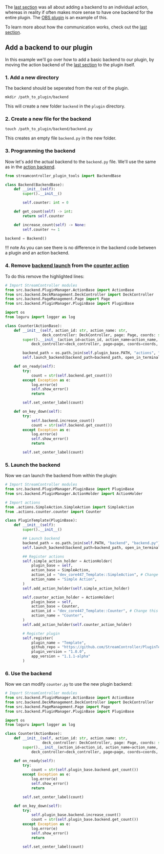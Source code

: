 The [last section](add_a_backend_action.md) was all about adding a backend to an individual action, whereas in reality if often makes more sense to have one backend for the entire plugin. The [OBS plugin](https://github.com/StreamController/OBSPlugin) is an example of this.

To learn more about how the communication works, check out the [last section](add_a_backend_action.md).

## Add a backend to our plugin
In this example we'll go over how to add a basic backend to our plugin, by moving the action backend of the [last section](add_a_backend_action.md) to the plugin itself.

### 1. Add a new directory
The backend should be seperated from the rest of the plugin.
```shell
mkdir /path_to_plugin/backend
```
This will create a new folder `backend` in the `plugin` directory.

### 2. Create a new file for the backend
```shell
touch /path_to_plugin/backend/backend.py
```
This creates an empty file `backend.py` in the new folder.

### 3. Programming the backend
Now let's add the actual backend to the `backend.py` file.  We'll use the same as in the [action backend](add_a_backend_action.md#3-programming-the-new-backend).
```python title="backend.py"
from streamcontroller_plugin_tools import BackendBase

class Backend(BackendBase):
    def __init__(self):
        super().__init__()

        self.counter: int = 0

    def get_count(self) -> int:
        return self.counter

    def increase_count(self) -> None:
        self.counter += 1

backend = Backend()
```
!!! note
    As you can see there is no difference in the backend code between a plugin and an action backend.

### 4. Remove [backend launch](../bases/ActionBase_py.md#launch_backend) from the [counter action](AddCounter.md)
To do this remove the highlighted lines:
```python title="counter.py" hl_lines="16-17"
# Import StreamController modules
from src.backend.PluginManager.ActionBase import ActionBase
from src.backend.DeckManagement.DeckController import DeckController
from src.backend.PageManagement.Page import Page
from src.backend.PluginManager.PluginBase import PluginBase

import os
from loguru import logger as log 

class Counter(ActionBase):
    def __init__(self, action_id: str, action_name: str,
                 deck_controller: DeckController, page: Page, coords: str, plugin_base: PluginBase):
        super().__init__(action_id=action_id, action_name=action_name,
            deck_controller=deck_controller, page=page, coords=coords, plugin_base=plugin_base)

        backend_path = os.path.join(self.plugin_base.PATH, "actions", "counter", "backend", "backend.py")
        self.launch_backend(backend_path=backend_path, open_in_terminal=True)

    def on_ready(self):
        try:
            count = str(self.backend.get_count())
        except Exception as e:
            log.error(e)
            self.show_error()
            return

        self.set_center_label(count)

    def on_key_down(self):
        try:
            self.backend.increase_count()
            count = str(self.backend.get_count())
        except Exception as e:
            log.error(e)
            self.show_error()
            return

        self.set_center_label(count)
```

### 5. Launch the backend
Now we can launch the backend from within the plugin:
```python title="main.py" hl_lines="13-15"
# Import StreamController modules
from src.backend.PluginManager.PluginBase import PluginBase
from src.backend.PluginManager.ActionHolder import ActionHolder

# Import actions
from .actions.SimpleAction.SimpleAction import SimpleAction
from .actions.counter.counter import Counter

class PluginTemplate(PluginBase):
    def __init__(self):
        super().__init__()

        ## Launch backend
        backend_path = os.path.join(self.PATH, "backend", "backend.py") 
        self.launch_backend(backend_path=backend_path, open_in_terminal=True) 

        ## Register actions
        self.simple_action_holder = ActionHolder(
            plugin_base = self,
            action_base = SimpleAction,
            action_id = "dev_core447_Template::SimpleAction", # Change this to your own plugin id
            action_name = "Simple Action",
        )
        self.add_action_holder(self.simple_action_holder)

        self.counter_action_holder = ActionHolder(
            plugin_base = self,
            action_base = Counter,
            action_id = "dev_core447_Template::Counter", # Change this to your own plugin id
            action_name = "Counter",
        )
        self.add_action_holder(self.counter_action_holder)

        # Register plugin
        self.register(
            plugin_name = "Template",
            github_repo = "https://github.com/StreamController/PluginTemplate",
            plugin_version = "1.0.0",
            app_version = "1.1.1-alpha"
        )
```

### 6. Use the backend
Now we can modify `counter.py` to use the new plugin backend:
```python title="counter.py" hl_lines="18 28-29"
# Import StreamController modules
from src.backend.PluginManager.ActionBase import ActionBase
from src.backend.DeckManagement.DeckController import DeckController
from src.backend.PageManagement.Page import Page
from src.backend.PluginManager.PluginBase import PluginBase

import os
from loguru import logger as log 

class Counter(ActionBase):
    def __init__(self, action_id: str, action_name: str,
                 deck_controller: DeckController, page: Page, coords: str, plugin_base: PluginBase):
        super().__init__(action_id=action_id, action_name=action_name,
            deck_controller=deck_controller, page=page, coords=coords, plugin_base=plugin_base)

    def on_ready(self):
        try:
            count = str(self.plugin_base.backend.get_count())
        except Exception as e:
            log.error(e)
            self.show_error()
            return

        self.set_center_label(count)

    def on_key_down(self):
        try:
            self.plugin_base.backend.increase_count()
            count = str(self.plugin_base.backend.get_count())
        except Exception as e:
            log.error(e)
            self.show_error()
            return

        self.set_center_label(count)
```